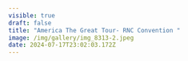 ```yaml
---
visible: true
draft: false
title: "America The Great Tour- RNC Convention "
image: /img/gallery/img_8313-2.jpeg
date: 2024-07-17T23:02:03.172Z
---
```

